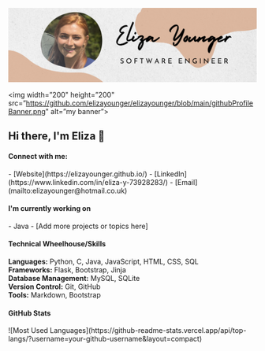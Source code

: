 ![GitHub Banner](https://github.com/elizayounger/elizayounger/blob/main/githubProfileBanner.png)

<img width=”200" height=”200" src=”https://github.com/elizayounger/elizayounger/blob/main/githubProfileBanner.png" alt=”my banner”>

## Hi there, I'm Eliza 👋

<h4> Connect with me: </h4>
- [Website](https://elizayounger.github.io/)
- [LinkedIn](https://www.linkedin.com/in/eliza-y-73928283/)
- [Email](mailto:elizayounger@hotmail.co.uk)

<h4> I'm currently working on </h4>
- Java
- [Add more projects or topics here]

<h4> Technical Wheelhouse/Skills </h4>

**Languages:** Python, C, Java, JavaScript, HTML, CSS, SQL  
**Frameworks:** Flask, Bootstrap, Jinja  
**Database Management:** MySQL, SQLite  
**Version Control:** Git, GitHub  
**Tools:** Markdown, Bootstrap

<h4> GitHub Stats </h4>
![Most Used Languages](https://github-readme-stats.vercel.app/api/top-langs/?username=your-github-username&layout=compact)


<!--
**elizayounger/elizayounger** is a ✨ _special_ ✨ repository because its `README.md` (this file) appears on your GitHub profile.

Here are some ideas to get you started:

- 🔭 I’m currently working on ...
- 🌱 I’m currently learning ...
- 👯 I’m looking to collaborate on ...
- 🤔 I’m looking for help with ...
- 💬 Ask me about ...
- 📫 How to reach me: ...
- 😄 Pronouns: ...
- ⚡ Fun fact: ...
-->
